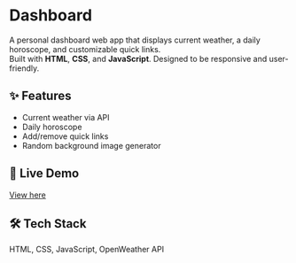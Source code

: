 # Dashboard

A personal dashboard web app that displays current weather, a daily horoscope, and customizable quick links.  
Built with **HTML**, **CSS**, and **JavaScript**. Designed to be responsive and user-friendly.

## ✨ Features
- Current weather via API
- Daily horoscope
- Add/remove quick links
- Random background image generator

## 🚀 Live Demo
[View here](https://lisette93.github.io/Dashboard/)

## 🛠️ Tech Stack
HTML, CSS, JavaScript, OpenWeather API

